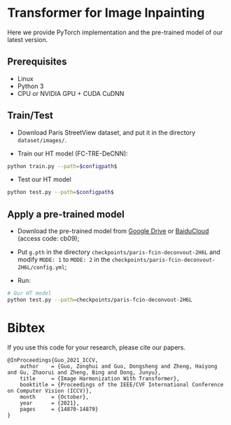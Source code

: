 <base target="_blank"/>


# Transformer for Image Inpainting<br>

Here we provide PyTorch implementation and the pre-trained model of our latest version.

## Prerequisites

- Linux
- Python 3
- CPU or NVIDIA GPU + CUDA CuDNN

## Train/Test
- Download Paris StreetView dataset, and put it in the directory `dataset/images/`.

- Train our HT model (FC-TRE-DeCNN):
```bash
python train.py --path=$configpath$
```
- Test our HT model
```bash
python test.py --path=$configpath$
```

## Apply a pre-trained model
- Download the pre-trained model from [Google Drive](https://drive.google.com/file/d/1pRDpYZrRd6iR314skgX086lmYvUMExIx/view?usp=sharing) or [BaiduCloud](https://pan.baidu.com/s/10xrromZdpnD5lB_nF1MO2Q) (access code: cb09); 

- Put `g.pth` in the directory `checkpoints/paris-fcin-deconvout-2H6L` and modify `MODE: 1` to `MODE: 2` in the `checkpoints/paris-fcin-deconvout-2H6L/config.yml`;
- Run:
```bash
# Our HT model
python test.py --path=checkpoints/paris-fcin-deconvout-2H6L
```

# Bibtex
If you use this code for your research, please cite our papers.


```
@InProceedings{Guo_2021_ICCV,
    author    = {Guo, Zonghui and Guo, Dongsheng and Zheng, Haiyong and Gu, Zhaorui and Zheng, Bing and Dong, Junyu},
    title     = {Image Harmonization With Transformer},
    booktitle = {Proceedings of the IEEE/CVF International Conference on Computer Vision (ICCV)},
    month     = {October},
    year      = {2021},
    pages     = {14870-14879}
}
```
